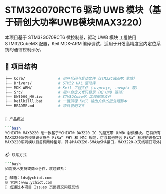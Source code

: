 # STM32G070RCT6 驱动 UWB 模块（基于研创大功率UWB模块MAX3220）

本项目基于 STM32G070RCT6 微控制器，驱动 UWB 模块
工程使用 STM32CubeMX 配置，Keil MDK-ARM 编译调试，适用于开发高精度室内定位系统的通信控制部分。

## 📁 项目结构

```bash
├── Core/               # 用户代码与启动文件（STM32CubeMX 生成）
├── Drivers/            # STM32 HAL 驱动库
├── MDK-ARM/            # Keil 工程文件（.uvprojx, .uvoptx 等）
├── Src/                # 用户自定义代码目录（如 UWB 驱动）
├── DW3000_M0.ioc       # STM32CubeMX 工程配置文件
├── keilkilll.bat       # 一键清理 Keil 输出文件的批处理脚本
└── README.md           # 项目说明文件


📁 产品概述

```bash
YCHIOT® MAX3220 是一款基于YCHIOT® DW3220 IC 的超宽带（UWB）射频模块。它将所有射频电路、前端放大器、电源管理和时钟电路集成在一个模块中，极大简化了用户的设计时间与成本。本模块可用于基于双向测距(TOF)或TDOA定位系统，其定位误差小于10cm，并支持高达6.8 Mbps的数据传输速率。
MAX3220系列模块设计符合 FiRa™ PHY 和 MAC 规范，可与其他符合 FiRa™ 标准的设备实现相互通信。
MAX3220系列模块目前有两种型号，其中MAX3220-SMA为SMA接口，MAX3220-X天线端口可外接引出。


📬 联系方式

```bash
如需技术支持或商业合作，欢迎联系：

📧 邮箱：lds@ychiot.com
🌐 官网：www.ychiot.com
💬 或通过本项目 Issues 页面提交问题反馈
